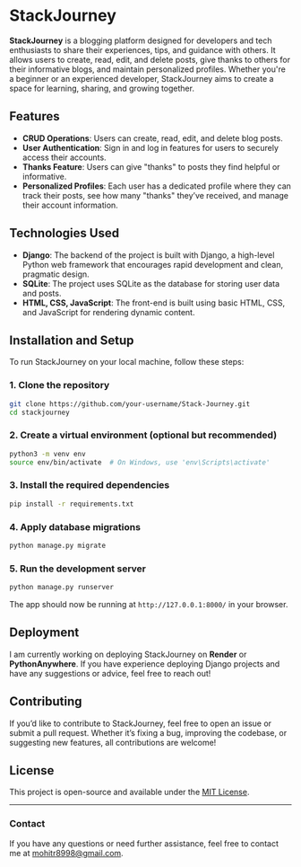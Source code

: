 # StackJourney

**StackJourney** is a blogging platform designed for developers and tech enthusiasts to share their experiences, tips, and guidance with others. It allows users to create, read, edit, and delete posts, give thanks to others for their informative blogs, and maintain personalized profiles. Whether you're a beginner or an experienced developer, StackJourney aims to create a space for learning, sharing, and growing together.

## Features

- **CRUD Operations**: Users can create, read, edit, and delete blog posts.
- **User Authentication**: Sign in and log in features for users to securely access their accounts.
- **Thanks Feature**: Users can give "thanks" to posts they find helpful or informative.
- **Personalized Profiles**: Each user has a dedicated profile where they can track their posts, see how many "thanks" they’ve received, and manage their account information.

## Technologies Used

- **Django**: The backend of the project is built with Django, a high-level Python web framework that encourages rapid development and clean, pragmatic design.
- **SQLite**: The project uses SQLite as the database for storing user data and posts.
- **HTML, CSS, JavaScript**: The front-end is built using basic HTML, CSS, and JavaScript for rendering dynamic content.

## Installation and Setup

To run StackJourney on your local machine, follow these steps:

### 1. Clone the repository

```bash
git clone https://github.com/your-username/Stack-Journey.git
cd stackjourney
```

### 2. Create a virtual environment (optional but recommended)

```bash
python3 -m venv env
source env/bin/activate  # On Windows, use 'env\Scripts\activate'
```

### 3. Install the required dependencies

```bash
pip install -r requirements.txt
```

### 4. Apply database migrations

```bash
python manage.py migrate
```

### 5. Run the development server

```bash
python manage.py runserver
```

The app should now be running at `http://127.0.0.1:8000/` in your browser.

## Deployment

I am currently working on deploying StackJourney on **Render** or **PythonAnywhere**. If you have experience deploying Django projects and have any suggestions or advice, feel free to reach out!

## Contributing

If you’d like to contribute to StackJourney, feel free to open an issue or submit a pull request. Whether it’s fixing a bug, improving the codebase, or suggesting new features, all contributions are welcome!

## License

This project is open-source and available under the [MIT License](LICENSE).

---

### Contact

If you have any questions or need further assistance, feel free to contact me at [mohitr8998@gmail.com](mailto:mohitr8998@gmail.com).
